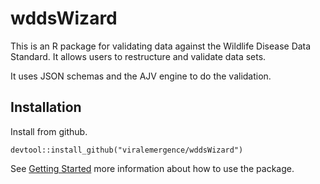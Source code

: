 # wddsWizard

This is an R package for validating data against the Wildlife Disease Data Standard. 
It allows users to restructure and validate data sets. 

It uses JSON schemas and the AJV engine to do the validation. 

## Installation

Install from github.

```
devtool::install_github("viralemergence/wddsWizard")
```

See [Getting Started](wddsWizard.html) more information about how to use the package. 
